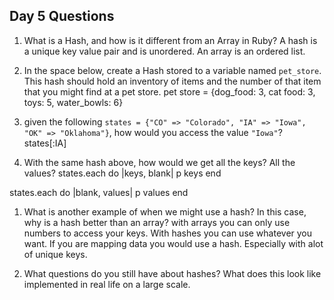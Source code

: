 ## Day 5 Questions

1. What is a Hash, and how is it different from an Array in Ruby?
A hash is a unique key value pair and is unordered.  An array is an ordered list.
1. In the space below, create a Hash stored to a variable named `pet_store`.  This hash should hold an inventory of items and the number of that item that you might find at a pet store.
pet store = {dog_food: 3, cat food: 3, toys: 5, water_bowls: 6}

1. given the following `states = {"CO" => "Colorado", "IA" => "Iowa", "OK" => "Oklahoma"}`, how would you access the value `"Iowa"`?
states[:IA]

1. With the same hash above, how would we get all the keys?  All the values?
states.each do |keys, blank|
p keys
end

states.each do |blank, values|
p values
end

1. What is another example of when we might use a hash?  In this case, why is a hash better than an array?
with arrays you can only use numbers to access your keys.  With hashes you can use whatever you want.  If you are mapping data you would use a hash.  Especially with alot of unique keys.

1. What questions do you still have about hashes?
What does this look like implemented in real life on a large scale.
